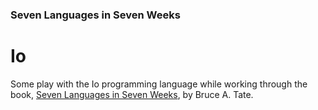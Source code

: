 ### Seven Languages in Seven Weeks

# Io

Some play with the Io programming language while working through the book, [Seven Languages in Seven Weeks](https://www.amazon.com/Seven-Languages-Weeks-Programming-Programmers/dp/193435659X), by Bruce A. Tate.
